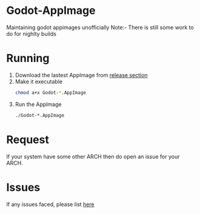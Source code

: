 # Godot-AppImage
Maintaining godot appimages unofficially
Note:- There is still some work to do for nighlty builds

# Running
  1. Download the lastest AppImage from [release section](https://github.com/stupid-kid-af/Godot-AppImage/releases)
  2. Make it executable 
      ```bash
      chmod a+x Godot-*.AppImage
      ```
  3. Run the AppImage
      ```bash
      ./Godot-*.AppImage
      ```
# Request
If your system have some other ARCH then do open an issue for your ARCH.

# Issues
  If any issues faced, please list [here](https://github.com/stupid-kid-af/Godot-AppImage/issues/new)
